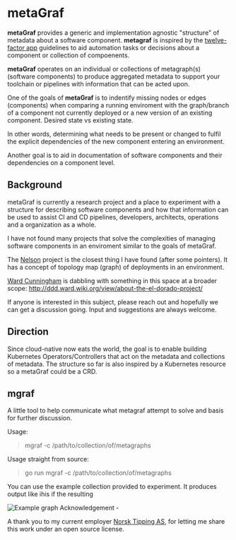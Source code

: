 metaGraf
========

**metaGraf** provides a generic and implementation agnostic
"structure" of metadata about a software component. **metagraf**
is inspired by the <a href="https://12factor.net">twelve-factor app</a> guidelines to 
aid automation tasks or decisions about a component or collection of compoenents.

**metaGraf** operates on an individual or collections of metagraph(s)
 (software components) to produce aggregated metadata to support your
toolchain or pipelines with information that can be acted upon.

One of the goals of **metaGraf** is to indentify missing nodes or edges
(components) when comparing a running enviroment with the graph/branch
of a component not currently deployed or a new version of an existing
component. Desired state vs existing state.

In other words, determining what needs to be present or changed to 
fulfil the explicit dependencies of the new component entering an
environment.

Another goal is to aid in documentation of software components and
their dependencies on a component level.

Background
-
metaGraf is currently a research project and a place to experiment
with a structure for describing software components and how that
information can be used to assist CI and CD pipelines, developers,
architects, operations and a organization as a whole.

I have not found many projects that solve the complexities of
managing software components in an enviroment similar to the goals
of metaGraf.

The <a href="https://getnelson.github.io/nelson/">Nelson</a> project is
the closest thing I have found (after some pointers). It has a concept of
topology map (graph) of deployments in an environment.

<a href="http://ddd.ward.wiki.org/view/welcome-visitors/view/ward-cunningham">Ward Cunningham</a> 
is dabbling with something in this space at a broader scope: 
http://ddd.ward.wiki.org/view/about-the-el-dorado-project/

If anyone is  interested in this subject, please reach out and hopefully
 we can get a discussion going. Input and suggestions are always welcome.
  

Direction
-
Since cloud-native now eats the world, the goal is to enable building 
Kubernetes Operators/Controllers that act on the metadata and 
collections of metadata. The structure so far is also inspired by a 
Kubernetes resource so a metaGraf could be a CRD. 

mgraf
-
A little tool to help communicate what metagraf attempt to solve and basis for
further discussion.

Usage:

> mgraf -c /path/to/collection/of/metagraphs 

Usage straight from source:

> go run mgraf -c /path/to/collection/of/metagraphs

You can use the example collection provided to experiment. It produces output like ihis if the resulting

<img src="https://github.com/laetho/metagraf/raw/master/example.png" alt="Example graph">
Acknowledgement
-

A thank you to my current employer <a href="https://www.norsk-tipping.no">Norsk Tipping AS</a>, for letting me share this work under an
open source license.


